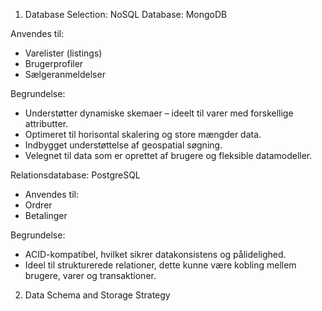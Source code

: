 1. Database Selection:
NoSQL Database: MongoDB

Anvendes til:
- Varelister (listings)
- Brugerprofiler
- Sælgeranmeldelser

Begrundelse:
- Understøtter dynamiske skemaer – ideelt til varer med forskellige attributter.
- Optimeret til horisontal skalering og store mængder data.
- Indbygget understøttelse af geospatial søgning.
- Velegnet til data som er oprettet af brugere og fleksible datamodeller.

Relationsdatabase: PostgreSQL
- Anvendes til:
- Ordrer
- Betalinger

Begrundelse:
- ACID-kompatibel, hvilket sikrer datakonsistens og pålidelighed.
- Ideel til strukturerede relationer, dette kunne være kobling mellem brugere, varer og transaktioner.

2. Data Schema and Storage Strategy